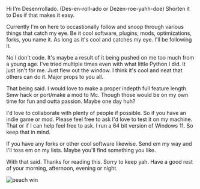 Hi I'm Desenrrollado. (Des-en-roll-ado or Dezen-roe-yahh-doe) Shorten it to Des if that makes it easy. 

Currently I'm on here to occastionally follow and snoop through various things that catch my eye. Be it cool software, plugins, mods, optimizations, forks, you name it. As long as it's cool and catches my eye. I'll be following it.

No I don't code. It's maybe a result of it being pushed on me too much from a young age. I've tried multiple times even with what little Python I did. It just isn't for me. Just flew out the window. I think it's cool and neat that others can do it. Major props to you all. 

That being said. I would love to make a proper indepth full feature length Smw hack or port/make a mod to Mc. Though those would be on my own time for fun and outta passion. Maybe one day huh?

I'd love to collaborate with plenty of people if possible. So if you have an indie game or mod. Please feel free to ask I'd love to test it on my machine. That or if I can help feel free to ask. I run a 64 bit version of Windows 11. So keep that in mind. 

If you have any forks or other cool software likewise. Send em my way and I'll toss em on my lists. Maybe you'll find something you like. 

With that said. Thanks for reading this. Sorry to keep yah. Have a good rest of your morning, afternoon, evening or night. 

![peach win](https://github.com/user-attachments/assets/5f831aab-486f-4519-a219-0a07dc46b5ee)
